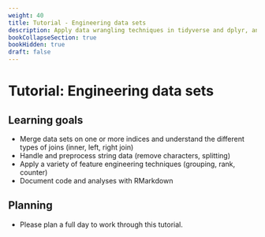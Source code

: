 ```yaml
---
weight: 40
title: Tutorial - Engineering data sets
description: Apply data wrangling techniques in tidyverse and dplyr, and prepare your data set for analysis.
bookCollapseSection: true
bookHidden: true
draft: false
---
```


# Tutorial: Engineering data sets

## Learning goals

* Merge data sets on one or more indices and understand the different types of joins (inner, left, right join)
* Handle and preprocess string data (remove characters, splitting)
* Apply a variety of feature engineering techniques (grouping, rank, counter)
* Document code and analyses with RMarkdown


## Planning

- Please plan a full day to work through this tutorial.
